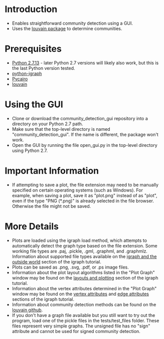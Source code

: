 Introduction
============

* Enables straightforward community detection using a GUI.
* Uses the [louvain package](https://github.com/vtraag/louvain-igraph) to determine communities.

Prerequisites
=============

* [Python 2.7.13](https://www.python.org/downloads/) - later Python 2.7 versions will likely also work, but this is the last Python version tested.
* [python-igraph](http://igraph.org/python/)
* [Pycairo](https://www.cairographics.org/pycairo/)
* [louvain](https://github.com/vtraag/louvain-igraph)

Using the GUI
=============

* Clone or download the community_detection_gui repository into a directory on your Python 2.7 path.
* Make sure that the top-level directory is named "community_detection_gui". If the name is different, the package won't work.
* Open the GUI by running the file open_gui.py in the top-level directory using Python 2.7.

Important Information
=====================
* If attempting to save a plot, the file extension may need to be manually specified on certain operating systems (such as Windows). For example, when saving a plot, save it as "plot.png" instead of as "plot", even if the type "PNG (\*.png)" is already selected in the file browser. Otherwise the file might not be saved.

More Details
============
* Plots are loaded using the igraph load method, which attempts to automatically detect the graph type based on the file extension. Some working file types are .paj, .pickle, .gml, .graphml, and .graphmlz. Information about supported file types available on the [igraph and the outside world](http://igraph.org/python/doc/tutorial/tutorial.html#igraph-and-the-outside-world) section of the igraph tutorial.
* Plots can be saved as .png, .svg, .pdf, or .ps image files. 
* Information about the plot layout algorithms listed in the "Plot Graph" window may be found on the [layouts and plotting](http://igraph.org/python/doc/tutorial/tutorial.html#layouts-and-plotting) section of the igraph tutorial.
* Information about the vertex attributes determined in the "Plot Graph" window may be found on the [vertex attributes](http://igraph.org/python/doc/tutorial/tutorial.html#vertex-attributes-controlling-graph-plots) and [edge attributes](http://igraph.org/python/doc/tutorial/tutorial.html#edge-attributes-controlling-graph-plots) sections of the igraph tutorial.
* Information about community detection methods can be found on the [louvain github](https://github.com/vtraag/louvain-igraph).
* If you don't have a graph file available but you still want to try out the program, load one of the pickle files in the tests/test_files folder. These files represent very simple graphs. The unsigned file has no "sign" attribute and cannot be used for signed community detection.
